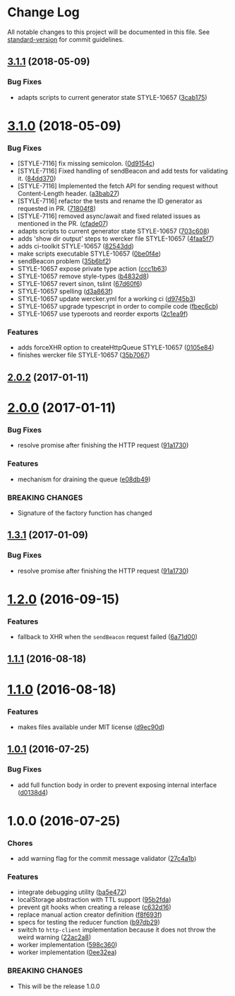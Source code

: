 # Change Log

All notable changes to this project will be documented in this file. See [standard-version](https://github.com/conventional-changelog/standard-version) for commit guidelines.

<a name="3.1.1"></a>
## [3.1.1](https://github.com/StyleLounge/http-queue/compare/v3.1.0...v3.1.1) (2018-05-09)


### Bug Fixes

* adapts scripts to current generator state STYLE-10657 ([3cab175](https://github.com/StyleLounge/http-queue/commit/3cab175))



<a name="3.1.0"></a>
# [3.1.0](https://github.com/StyleLounge/http-queue/compare/v2.0.1...v3.1.0) (2018-05-09)


### Bug Fixes

* [STYLE-7116] fix missing semicolon. ([0d9154c](https://github.com/StyleLounge/http-queue/commit/0d9154c))
* [STYLE-7116] Fixed handling of sendBeacon and add tests for validating it. ([84dd370](https://github.com/StyleLounge/http-queue/commit/84dd370))
* [STYLE-7116] Implemented the fetch API for sending request without Content-Length header. ([a3bab27](https://github.com/StyleLounge/http-queue/commit/a3bab27))
* [STYLE-7116] refactor the tests and rename the ID generator as requested in PR. ([71804f8](https://github.com/StyleLounge/http-queue/commit/71804f8))
* [STYLE-7116] removed async/await and fixed related issues as mentioned in the PR. ([cfade07](https://github.com/StyleLounge/http-queue/commit/cfade07))
* adapts scripts to current generator state STYLE-10657 ([703c608](https://github.com/StyleLounge/http-queue/commit/703c608))
* adds 'show dir output' steps to wercker file STYLE-10657 ([4faa5f7](https://github.com/StyleLounge/http-queue/commit/4faa5f7))
* adds ci-toolkit STYLE-10657 ([82543dd](https://github.com/StyleLounge/http-queue/commit/82543dd))
* make scripts executable STYLE-10657 ([0be0f4e](https://github.com/StyleLounge/http-queue/commit/0be0f4e))
* sendBeacon problem ([35b6bf2](https://github.com/StyleLounge/http-queue/commit/35b6bf2))
* STYLE-10657 expose private type action ([ccc1b63](https://github.com/StyleLounge/http-queue/commit/ccc1b63))
* STYLE-10657 remove style-types ([b4832d8](https://github.com/StyleLounge/http-queue/commit/b4832d8))
* STYLE-10657 revert sinon, tslint ([67d60f6](https://github.com/StyleLounge/http-queue/commit/67d60f6))
* STYLE-10657 spelling ([d3a863f](https://github.com/StyleLounge/http-queue/commit/d3a863f))
* STYLE-10657 update wercker.yml for a working ci ([d9745b3](https://github.com/StyleLounge/http-queue/commit/d9745b3))
* STYLE-10657 upgrade typescript in order to compile code ([fbec6cb](https://github.com/StyleLounge/http-queue/commit/fbec6cb))
* STYLE-10657 use typeroots and reorder exports ([2c1ea9f](https://github.com/StyleLounge/http-queue/commit/2c1ea9f))


### Features

* adds forceXHR option to createHttpQueue STYLE-10657 ([0105e84](https://github.com/StyleLounge/http-queue/commit/0105e84))
* finishes wercker file STYLE-10657 ([35b7067](https://github.com/StyleLounge/http-queue/commit/35b7067))



<a name="2.0.2"></a>
## [2.0.2](https://github.com/StyleLounge/http-queue/compare/v2.0.0...v2.0.2) (2017-01-11)



<a name="2.0.0"></a>
# [2.0.0](https://github.com/StyleLounge/http-queue/compare/v1.2.0...v2.0.0) (2017-01-11)


### Bug Fixes

* resolve promise after finishing the HTTP request ([91a1730](https://github.com/StyleLounge/http-queue/commit/91a1730))


### Features

* mechanism for draining the queue ([e08db49](https://github.com/StyleLounge/http-queue/commit/e08db49))


### BREAKING CHANGES

* Signature of the factory function has changed



<a name="1.3.1"></a>
## [1.3.1](https://github.com/StyleLounge/http-queue/compare/v1.2.0...v1.3.1) (2017-01-09)


### Bug Fixes

* resolve promise after finishing the HTTP request ([91a1730](https://github.com/StyleLounge/http-queue/commit/91a1730))



<a name="1.2.0"></a>
# [1.2.0](https://github.com/StyleLounge/http-queue/compare/v1.1.1...v1.2.0) (2016-09-15)


### Features

* fallback to XHR when the `sendBeacon` request failed ([6a71d00](https://github.com/StyleLounge/http-queue/commit/6a71d00))



<a name="1.1.1"></a>
## [1.1.1](https://github.com/StyleLounge/http-queue/compare/v1.1.0...v1.1.1) (2016-08-18)



<a name="1.1.0"></a>
# [1.1.0](https://github.com/StyleLounge/http-queue/compare/v1.0.1...v1.1.0) (2016-08-18)


### Features

* makes files available under MIT license ([d9ec90d](https://github.com/StyleLounge/http-queue/commit/d9ec90d))



<a name="1.0.1"></a>
## [1.0.1](https://github.com/StyleLounge/http-queue/compare/v1.0.0...v1.0.1) (2016-07-25)


### Bug Fixes

* add full function body in order to prevent exposing internal interface ([d0138d4](https://github.com/StyleLounge/http-queue/commit/d0138d4))



<a name="1.0.0"></a>
# 1.0.0 (2016-07-25)


### Chores

* add warning flag for the commit message validator ([27c4a1b](https://github.com/StyleLounge/http-queue/commit/27c4a1b))


### Features

* integrate debugging utility ([ba5e472](https://github.com/StyleLounge/http-queue/commit/ba5e472))
* localStorage abstraction with TTL support ([95b2fda](https://github.com/StyleLounge/http-queue/commit/95b2fda))
* prevent git hooks when creating a release ([c632d16](https://github.com/StyleLounge/http-queue/commit/c632d16))
* replace manual action creator definition ([f8f693f](https://github.com/StyleLounge/http-queue/commit/f8f693f))
* specs for testing the reducer function ([b97db29](https://github.com/StyleLounge/http-queue/commit/b97db29))
* switch to `http-client` implementation because it does not throw the weird warning ([22ac2a8](https://github.com/StyleLounge/http-queue/commit/22ac2a8))
* worker implementation ([598c360](https://github.com/StyleLounge/http-queue/commit/598c360))
* worker implementation ([0ee32ea](https://github.com/StyleLounge/http-queue/commit/0ee32ea))


### BREAKING CHANGES

* This will be the release 1.0.0
